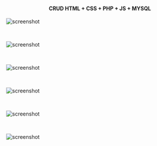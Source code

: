 ﻿<h4 align="center">CRUD HTML + CSS + PHP + JS + MYSQL </h4>


<p align="center">


  </a>

</p>

![screenshot](https://github.com/IvBanzaga/Frontend_Backend/blob/main/captura/1.PNG)

<br>

![screenshot](https://github.com/IvBanzaga/Frontend_Backend/blob/main/captura/2.PNG)

<br>

![screenshot](https://github.com/IvBanzaga/Frontend_Backend/blob/main/captura/3.PNG)

<br>

![screenshot](https://github.com/IvBanzaga/Frontend_Backend/blob/main/captura/4.PNG)

<br>

![screenshot](https://github.com/IvBanzaga/Frontend_Backend/blob/main/captura/5.PNG)

<br>

![screenshot](https://github.com/IvBanzaga/Frontend_Backend/blob/main/captura/6.PNG)


